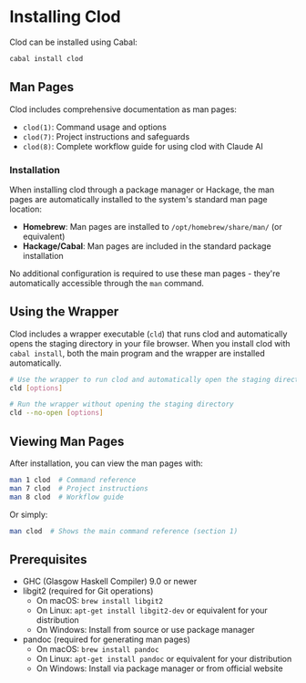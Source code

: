 # Installing Clod

Clod can be installed using Cabal:

```bash
cabal install clod
```

## Man Pages

Clod includes comprehensive documentation as man pages:

- `clod(1)`: Command usage and options
- `clod(7)`: Project instructions and safeguards
- `clod(8)`: Complete workflow guide for using clod with Claude AI

### Installation

When installing clod through a package manager or Hackage, the man pages are automatically installed to the system's standard man page location:

- **Homebrew**: Man pages are installed to `/opt/homebrew/share/man/` (or equivalent)
- **Hackage/Cabal**: Man pages are included in the standard package installation

No additional configuration is required to use these man pages - they're automatically accessible through the `man` command.

## Using the Wrapper

Clod includes a wrapper executable (`cld`) that runs clod and automatically opens the staging directory in your file browser. When you install clod with `cabal install`, both the main program and the wrapper are installed automatically.

```bash
# Use the wrapper to run clod and automatically open the staging directory
cld [options]

# Run the wrapper without opening the staging directory
cld --no-open [options]
```

## Viewing Man Pages

After installation, you can view the man pages with:

```bash
man 1 clod  # Command reference
man 7 clod  # Project instructions
man 8 clod  # Workflow guide
```

Or simply:

```bash
man clod  # Shows the main command reference (section 1)
```

## Prerequisites

- GHC (Glasgow Haskell Compiler) 9.0 or newer
- libgit2 (required for Git operations)
  - On macOS: `brew install libgit2`
  - On Linux: `apt-get install libgit2-dev` or equivalent for your distribution
  - On Windows: Install from source or use package manager
- pandoc (required for generating man pages)
  - On macOS: `brew install pandoc`
  - On Linux: `apt-get install pandoc` or equivalent for your distribution
  - On Windows: Install via package manager or from official website